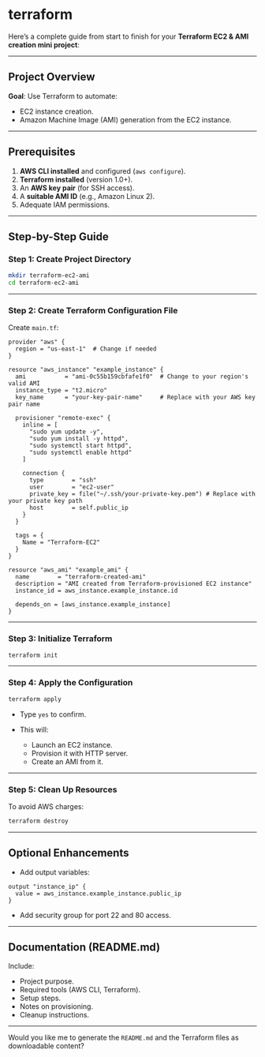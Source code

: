 # terraform
Here’s a complete guide from start to finish for your **Terraform EC2 & AMI creation mini project**:

---

## **Project Overview**

**Goal**: Use Terraform to automate:

* EC2 instance creation.
* Amazon Machine Image (AMI) generation from the EC2 instance.

---

## **Prerequisites**

1. **AWS CLI installed** and configured (`aws configure`).
2. **Terraform installed** (version 1.0+).
3. An **AWS key pair** (for SSH access).
4. A **suitable AMI ID** (e.g., Amazon Linux 2).
5. Adequate IAM permissions.

---

## **Step-by-Step Guide**

### **Step 1: Create Project Directory**

```bash
mkdir terraform-ec2-ami
cd terraform-ec2-ami
```

---

### **Step 2: Create Terraform Configuration File**

Create `main.tf`:

```hcl
provider "aws" {
  region = "us-east-1"  # Change if needed
}

resource "aws_instance" "example_instance" {
  ami           = "ami-0c55b159cbfafe1f0"  # Change to your region's valid AMI
  instance_type = "t2.micro"
  key_name      = "your-key-pair-name"     # Replace with your AWS key pair name

  provisioner "remote-exec" {
    inline = [
      "sudo yum update -y",
      "sudo yum install -y httpd",
      "sudo systemctl start httpd",
      "sudo systemctl enable httpd"
    ]

    connection {
      type        = "ssh"
      user        = "ec2-user"
      private_key = file("~/.ssh/your-private-key.pem") # Replace with your private key path
      host        = self.public_ip
    }
  }

  tags = {
    Name = "Terraform-EC2"
  }
}

resource "aws_ami" "example_ami" {
  name        = "terraform-created-ami"
  description = "AMI created from Terraform-provisioned EC2 instance"
  instance_id = aws_instance.example_instance.id

  depends_on = [aws_instance.example_instance]
}
```

---

### **Step 3: Initialize Terraform**

```bash
terraform init
```

---

### **Step 4: Apply the Configuration**

```bash
terraform apply
```

* Type `yes` to confirm.
* This will:

  * Launch an EC2 instance.
  * Provision it with HTTP server.
  * Create an AMI from it.

---

### **Step 5: Clean Up Resources**

To avoid AWS charges:

```bash
terraform destroy
```

---

## **Optional Enhancements**

* Add output variables:

```hcl
output "instance_ip" {
  value = aws_instance.example_instance.public_ip
}
```

* Add security group for port 22 and 80 access.

---

## **Documentation (README.md)**

Include:

* Project purpose.
* Required tools (AWS CLI, Terraform).
* Setup steps.
* Notes on provisioning.
* Cleanup instructions.

---

Would you like me to generate the `README.md` and the Terraform files as downloadable content?
